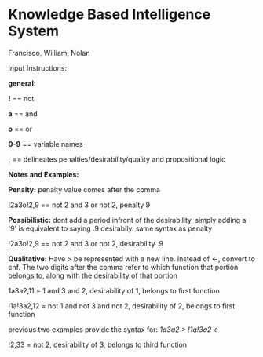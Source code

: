 # Knowledge Based Intelligence System
Francisco, William, Nolan

Input Instructions:


 **general:**
 
 
 **!** == not
 
 
 **a** == and
 
 
 **o** == or
 
 
 **0-9** == variable names
  
  
 **,** == delineates penalties/desirability/quality and propositional logic
  
 
 **Notes and Examples:**
 
 
 **Penalty:** penalty value comes after the comma
 
 
 !2a3o!2,9 == not 2 and 3 or not 2, penalty 9
  
 
 **Possibilistic:** dont add a period infront of the desirability, simply adding a '9' is equivalent to saying .9 desirabily. same syntax as penalty
 
 
 !2a3o!2,9 == not 2 and 3 or not 2, desirability .9


 **Qualitative:** Have > be represented with a new line. Instead of <-, convert to cnf. The two digits after the comma refer to which function that portion belongs to, along with the desirability of that portion
 
 
 1a3a2,11 = 1 and 3 and 2, desirability of 1, belongs to first function


 !1a!3a2,12 = not 1 and not 3 and not 2, desirability of 2, belongs to first function
 
 
 previous two examples provide the syntax for: *1a3a2 > !1a!3a2 <-* 


 !2,33 = not 2, desirability of 3, belongs to third function
